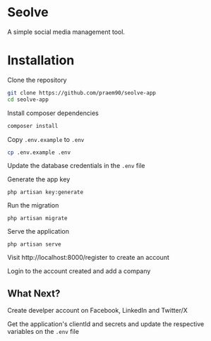 # Seolve

A simple social media management tool.

# Installation

Clone the repository
```sh
git clone https://github.com/praem90/seolve-app
cd seolve-app
```

Install composer dependencies
```sh
composer install
```

Copy `.env.example` to `.env`
```sh
cp .env.example .env
```

Update the database credentials in the `.env` file

Generate the app key
```
php artisan key:generate
```

Run the migration
```
php artisan migrate
```

Serve the application
```
php artisan serve
```

Visit http://localhost:8000/register to create an account

Login to the account created and add a company

## What Next?

Create develper account on Facebook, LinkedIn and Twitter/X

Get the application's clientId and secrets and update the respective
variables on the `.env` file
